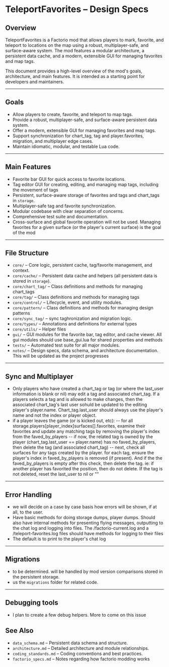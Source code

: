 # TeleportFavorites – Design Specs

## Overview
TeleportFavorites is a Factorio mod that allows players to mark, favorite, and teleport to locations on the map using a robust, multiplayer-safe, and surface-aware system. The mod features a modular architecture, a persistent data cache, and a modern, extensible GUI for managing favorites and map tags.

This document provides a high-level overview of the mod's goals, architecture, and main features. It is intended as a starting point for developers and maintainers.

---

## Goals
- Allow players to create, favorite, and teleport to map tags.
- Provide a robust, multiplayer-safe, and surface-aware persistent data system.
- Offer a modern, extensible GUI for managing favorites and map tags.
- Support synchronization for chart_tag, tag and player.favorites, migration, and multiplayer edge cases.
- Maintain idiomatic, modular, and testable Lua code.

---

## Main Features
- Favorite bar GUI for quick access to favorite locations.
- Tag editor GUI for creating, editing, and managing map tags, including the movement of tags
- Persistent, surface-aware storage of favorites and tags and chart_tags in `storage`.
- Multiplayer-safe tag and favorite synchronization.
- Modular codebase with clear separation of concerns.
- Comprehensive test suite and documentation.
- Cross-surface and global favorite operation will not be used. Managing favorites for a given surface (or the player's current surface) is the goal of the mod

---

## File Structure
- `core/` – Core logic, persistent cache, tag/favorite management, and context.
- `core/cache/` – Persistent data cache and helpers (all persistent data is stored in `storage`).
- `core/chart_tag/` – Class definitions and methods for managing chart_tags
- `core/tag/` – Class definitions and methods for managing tags
- `core/control/` – Lifecycle, event, and utility modules.
- `core/pattern/` – Class definitions and methods for managing design patterns
- `core/sync_tag/` – sync taghronization and migration logic.
- `core/types/` – Annotations and definitions for external types
- `core/utils/` – Helper files
- `gui/` – GUI modules for the favorite bar, tag editor, and cache viewer. All gui modules should use base_gui.lua for shared properties and methods
- `tests/` – Automated test suite for all major modules.
- `notes/` – Design specs, data schema, and architecture documentation. This will be updated as the project progresses

---

## Sync and Multiplayer

- Only players who have created a chart_tag or tag (or where the last_user information is blank or nil) may edit a tag and associated chart_tag. If a players selects a tag and is allowed to make changes, then the associated chart_tag's last user sohuld be updated to the editing player's player.name. Chart_tag.last_user should always use the player's name and not the index or player object.
- if a player leaves the game (or is kicked out, etc):
    -- for all storage.players[player_index]surfaces[].favorites, examine their favorites and update any matching tags by removing the player's index from the faved_by_players
    -- if now, the related tag is owned by the player (chart_tag.last_user == player.name) has no faved_by_players, then delete the tag (and associated chart_tag)
    -- next, check all surfaces for any tags created by the player. for each tag, ensure the player's index in faved_by_players is removed (if present). And if the the faved_by_players is empty after this check, then delete the tag. ie: if another player has favorited the position, then do not delete. If the tag is not deleted, reset the last_user to nil or ""

---

## Error Handling
- we will decide on a case by case basis how errors will be shown, if at all, to the user.
- Have basic methods for doing storage dumps, player dumps. Should also have internal methods for presenting flying messages, outputting to the chat log and logging into files. The /factorio-current.log and a /teleport-favorites.log files should have methods for logging to their files
- The default is to print to the player's chat log

---

## Migrations
- to be determined. will be handled by mod version comparisons stored in the persistent storage. 
- us the `migrations` folder for related code.

---

## Debugging tools
- I plan to create a few debug helpers. More to come on this issue

## See Also
- `data_schema.md` – Persistent data schema and structure.
- `architecture.md` – Detailed architecture and module relationships.
- `coding_standards.md` – Coding conventions and best practices.
- `factorio_specs.md` – Notes regarding how factorio modding works
